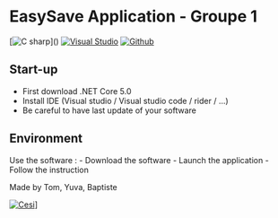 # EasySave Application - Groupe 1

[![C sharp](https://img.shields.io/badge/c%23%20-%23239120.svg?&style=for-the-badge&logo=c-sharp&logoColor=white")]()
[![Visual Studio](https://img.shields.io/badge/Visual%20Studio-5C2D91.svg?&style=for-the-badge&logo=visual-studio&logoColor=white)](https://visualstudio.microsoft.com/fr/)
[![Github](https://img.shields.io/badge/GitHub-100000?style=for-the-badge&logo=github&logoColor=white)](https://github.com/)

## Start-up

- First download .NET Core 5.0
- Install IDE (Visual studio / Visual studio code / rider / ...)
- Be careful to have last update of your software

## Environment

Use the software :
    - Download the software
    - Launch the application
    - Follow the instruction


Made by Tom, Yuva, Baptiste

[![Cesi](https://lh3.googleusercontent.com/proxy/W2mtm2UV1LQTeMa-iLjaDeya72b1ElMUlSfHoO7aw_doMRZmOQmSJE72Nro0_4_G6K7-bBvs1EoUnGXXuCB0Fo4shYHDz_bfYWI4mW89RLKeMorNG6kyOsi3GEp8B7UESnWJ5S7xDzeGOQo)](https://www.cesi.fr)]

